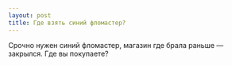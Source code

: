 ```yaml
---
layout: post 
title: Где взять синий фломастер? 
--- 
```

Срочно нужен синий фломастер, магазин где брала раньше — закрылся. Где вы покупаете?